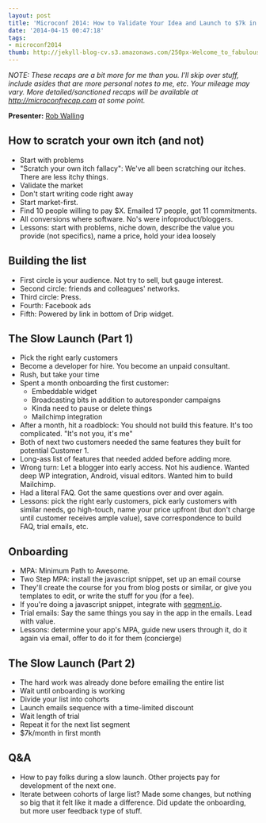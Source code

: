 ```yaml
---
layout: post
title: 'Microconf 2014: How to Validate Your Idea and Launch to $7k in Recurring Revenue'
date: '2014-04-15 00:47:18'
tags:
- microconf2014
thumb: http://jekyll-blog-cv.s3.amazonaws.com/250px-Welcome_to_fabulous_las_vegas_sign.jpg
---
```


_NOTE: These recaps are a bit more for me than you. I’ll skip over stuff, include asides that are more personal notes to me, etc. Your mileage may vary. More detailed/sanctioned recaps will be available at http://microconfrecap.com at some point._

**Presenter:** [Rob Walling](https://www.twitter.com/robwalling)

## How to scratch your own itch (and not)

* Start with problems
* "Scratch your own itch fallacy": We've all been scratching our itches. There are less itchy things.
* Validate the market
* Don't start writing code right away
* Start market-first.
* Find 10 people willing to pay $X. Emailed 17 people, got 11 commitments.
* All conversions where software. No's were infoproduct/bloggers.
* Lessons: start with problems, niche down, describe the value you provide (not specifics), name a price, hold your idea loosely

## Building the list

* First circle is your audience. Not try to sell, but gauge interest.
* Second circle: friends and colleagues' networks. 
* Third circle: Press.
* Fourth: Facebook ads
* Fifth: Powered by link in bottom of Drip widget.

## The Slow Launch (Part 1)

* Pick the right early customers
* Become a developer for hire. You become an unpaid consultant.
* Rush, but take your time
* Spent a month onboarding the first customer:
	* Embeddable widget
	* Broadcasting bits in addition to autoresponder campaigns
	* Kinda need to pause or delete things
	* Mailchimp integration
* After a month, hit a roadblock: You should not build this feature. It's too complicated. "It's not you, it's me"
* Both of next two customers needed the same features they built for potential Customer 1.
* Long-ass list of features that needed added before adding more.
* Wrong turn: Let a blogger into early access. Not his audience. Wanted deep WP integration, Android, visual editors. Wanted him to build Mailchimp. 
* Had a literal FAQ. Got the same questions over and over again.
* Lessons: pick the right early customers, pick early customers with similar needs, go high-touch, name your price upfront (but don't charge until customer receives ample value), save correspondence to build FAQ, trial emails, etc.

## Onboarding

* MPA: Minimum Path to Awesome.
* Two Step MPA: install the javascript snippet, set up an email course
* They'll create the course for you from blog posts or similar, or give you templates to edit, or write the stuff for you (for a fee).
* If you're doing a javascript snippet, integrate with [segment.io][6841-001].
* Trial emails: Say the same things you say in the app in the emails. Lead with value.
* Lessons: determine your app's MPA, guide new users through it, do it again via email, offer to do it for them (concierge)

## The Slow Launch (Part 2)

* The hard work was already done before emailing the entire list
* Wait until onboarding is working
* Divide your list into cohorts
* Launch emails sequence with a time-limited discount
* Wait length of trial
* Repeat it for the next list segment
* $7k/month in first month

## Q&A

* How to pay folks during a slow launch. Other projects pay for development of the next one.
* Iterate between cohorts of large list? Made some changes, but nothing so big that it felt like it made a difference. Did update the onboarding, but more user feedback type of stuff.

[6841-001]: https://segment.io/
